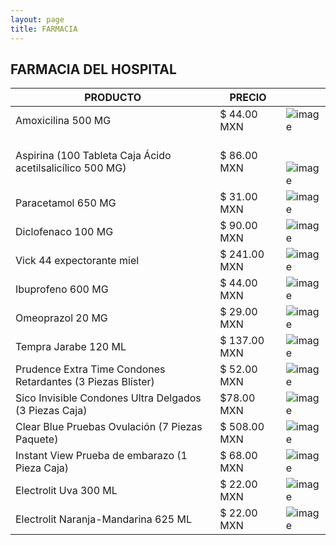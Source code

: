 ```yaml
---
layout: page
title: FARMACIA
---
```


## FARMACIA DEL HOSPITAL 

| PRODUCTO | PRECIO | |
| -------------- | -------- | ------------- |
| Amoxicilina 500 MG | $ 44.00 MXN | ![image](https://user-images.githubusercontent.com/99769777/165691975-8456c931-390f-4981-abdf-6496ed95cf68.png) |
| Aspirina (100 Tableta Caja Ácido acetilsalicílico 500 MG) | $ 86.00 MXN | <br><br> ![image](https://user-images.githubusercontent.com/99769777/165691841-691c5f49-494a-461e-ba14-40d4e0ad233d.png) |
| Paracetamol 650 MG | $ 31.00 MXN | ![image](https://user-images.githubusercontent.com/99769777/165692219-f9e4d191-5f5c-4cda-a0ff-eee85124213f.png) |
| Diclofenaco 100 MG | $ 90.00 MXN | ![image](https://user-images.githubusercontent.com/99769777/165673301-410ecd64-b0a1-4935-8df3-fe08a4109ffa.png) |
| Vick 44 expectorante miel | $ 241.00 MXN | ![image](https://user-images.githubusercontent.com/99769777/165670797-074f7711-552a-4885-80fc-413f878a4c52.png) |
| Ibuprofeno 600 MG | $ 44.00 MXN | ![image](https://user-images.githubusercontent.com/99769777/165671092-cd08d44a-2d22-4eb1-84b9-f0a9ac5d3400.png) |
| Omeoprazol 20 MG | $ 29.00 MXN | ![image](https://user-images.githubusercontent.com/99769777/165671952-cf821d78-d0ef-41b7-8633-10a79098504a.png) |
| Tempra Jarabe 120 ML | $ 137.00 MXN | ![image](https://user-images.githubusercontent.com/99769777/165671887-6e6eaad7-5b77-4c15-b385-e20973a71fe3.png) |
| Prudence Extra Time Condones Retardantes (3 Piezas Blíster) | $ 52.00 MXN | ![image](https://user-images.githubusercontent.com/99769777/165674160-97698af6-4a04-4872-b8e8-586b74b890d5.png) |
| Sico Invisible Condones Ultra Delgados (3 Piezas Caja) | $78.00 MXN | ![image](https://user-images.githubusercontent.com/99769777/165674294-2e5931d0-37a9-4a6e-b377-64186e1b6c55.png) |
| Clear Blue Pruebas Ovulación (7 Piezas Paquete) | $ 508.00 MXN | ![image](https://user-images.githubusercontent.com/99769777/165675525-a8689c8f-153b-4f76-b1e2-185dea178c99.png) |
| Instant View Prueba de embarazo (1 Pieza Caja) | $ 68.00 MXN | ![image](https://user-images.githubusercontent.com/99769777/165675676-380dddb8-014e-49a0-a395-bc7aadf21c9f.png) |
| Electrolit Uva 300 ML | $ 22.00 MXN | ![image](https://user-images.githubusercontent.com/99769777/165675117-e81875e0-a231-4596-b713-8aa438ba69f2.png) |
| Electrolit Naranja-Mandarina 625 ML | $ 22.00 MXN | ![image](https://user-images.githubusercontent.com/99769777/165675182-3a162883-b578-4421-9471-e7d30012c5a7.png) |


